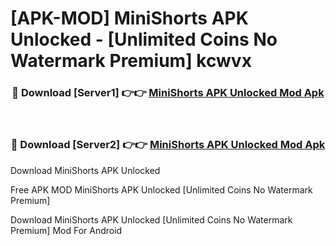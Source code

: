 # [APK-MOD] MiniShorts APK Unlocked - [Unlimited Coins No Watermark Premium] kcwvx



<div align="center">
<h3>🔴 Download [Server1] 👉👉 <a href="https://momento.my/?title=MiniShorts_APK_Unlocked">MiniShorts APK Unlocked Mod Apk</a></h3><br>

<h3>🔴 Download [Server2] 👉👉 <a href="https://momento.my/?title=MiniShorts_APK_Unlocked">MiniShorts APK Unlocked Mod Apk</a></h3>
</div>



Download MiniShorts APK Unlocked 

Free APK MOD MiniShorts APK Unlocked [Unlimited Coins No Watermark Premium]

Download MiniShorts APK Unlocked [Unlimited Coins No Watermark Premium] Mod For Android

